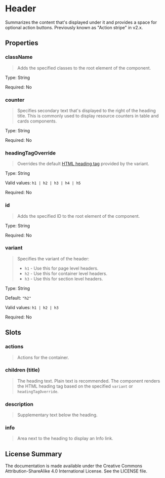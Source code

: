 # Header

Summarizes the content that's displayed under it and provides a space for optional action buttons. Previously known as "Action stripe" in v2.x.



## Properties



### className

> Adds the specified classes to the root element of the component.

Type: String

Required: No


### counter

> Specifies secondary text that's displayed to the right of the heading title. This is commonly used
> to display resource counters in table and cards components.

Type: String

Required: No


### headingTagOverride

> Overrides the default [HTML heading tag](https://developer.mozilla.org/en-US/docs/Web/HTML/Element/Heading_Elements)
> provided by the variant.

Type: String

Valid values: `h1 | h2 | h3 | h4 | h5`

Required: No


### id

> Adds the specified ID to the root element of the component.

Type: String

Required: No


### variant

> Specifies the variant of the header:
> * `h1` - Use this for page level headers.
> * `h2` - Use this for container level headers.
> * `h3` - Use this for section level headers.

Type: String

Default: `"h2"`

Valid values: `h1 | h2 | h3`

Required: No





## Slots



### actions

> Actions for the container.




### children (title)

> The heading text. Plain text is recommended. The component renders the
> HTML heading tag based on the specified `variant` or `headingTagOverride`.




### description

> Supplementary text below the heading.




### info

> Area next to the heading to display an Info link.









## License Summary

The documentation is made available under the Creative Commons Attribution-ShareAlike 4.0 International License. See the LICENSE file.
